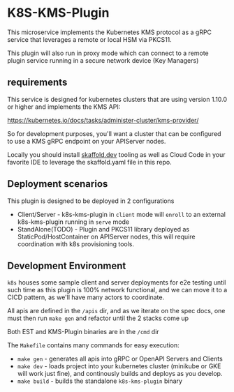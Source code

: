 # K8S-KMS-Plugin

This microservice implements the Kubernetes KMS protocol as a gRPC service that leverages a remote or local HSM via PKCS11.

This plugin will also run in proxy mode which can connect to a remote plugin service running in a secure network device (Key Managers)

## requirements

This service is designed for kubernetes clusters that are using version 1.10.0 or higher and implements the KMS API:

https://kubernetes.io/docs/tasks/administer-cluster/kms-provider/

So for development purposes, you'll want a cluster that can be configured to use a KMS gRPC endpoint on your APIServer nodes. 

Locally you should install [skaffold.dev](https://skaffold.dev) tooling as well as Cloud Code in your favorite IDE to leverage the skaffold.yaml file in this repo.

## Deployment scenarios

This plugin is designed to be deployed in 2 configurations

- Client/Server - k8s-kms-plugin in `client` mode will `enroll` to an external k8s-kms-plugin running in `serve` mode
- StandAlone(TODO) - Plugin and PKCS11 library deployed as StaticPod/HostContainer on APIServer nodes, this will require
coordination with k8s provisioning tools.

## Development Environment

`k8s` houses some sample client and server deployments for e2e testing until such time as this plugin is 100% network functional,
 and we can move it to a CICD pattern, as we'll have many actors to coordinate. 

All apis are defined in the `/apis` dir, and as we iterate on the spec docs, one must then run `make gen` and refactor 
until the 2 stacks come up

Both EST and KMS-Plugin binaries are in the `/cmd` dir
 
The `Makefile` contains many commands for easy execution:
- `make gen` - generates all apis into gRPC or OpenAPI Servers and Clients
- `make dev` - loads project into your kubernetes cluster (minikube or GKE will work just fine), and continously builds and deploys as you develop.
- `make build` - builds the standalone `k8s-kms-plugin` binary
